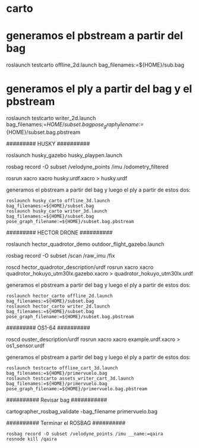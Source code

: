 # carto

# generamos el pbstream a partir del bag
roslaunch testcarto offline_2d.launch bag_filenames:=${HOME}/sub.bag

# generamos el ply a partir del bag y el pbstream
roslaunch testcarto writer_2d.launch bag_filenames:=${HOME}/subset.bag pose_graph_filename:=${HOME}/subset.bag.pbstream

######### HUSKY ##########

roslaunch husky_gazebo husky_playpen.launch

rosbag record -O subset /velodyne_points /imu /odometry_filtered

rosrun xacro xacro husky.urdf.xacro > husky.urdf

generamos el pbstream a partir del bag y luego el ply a partir de estos dos:
```
roslaunch husky_carto offline_3d.launch bag_filenames:=${HOME}/subset.bag
roslaunch husky_carto writer_3d.launch bag_filenames:=${HOME}/subset.bag pose_graph_filename:=${HOME}/subset.bag.pbstream
```
######### HECTOR DRONE ##########

roslaunch hector_quadrotor_demo outdoor_flight_gazebo.launch

rosbag record -O subset /scan /raw_imu /fix

roscd hector_quadrotor_description/urdf
rosrun xacro xacro quadrotor_hokuyo_utm30lx.gazebo.xacro > quadrotor_hokuyo_utm30lx.urdf

generamos el pbstream a partir del bag y luego el ply a partir de estos dos:
```
roslaunch hector_carto offline_2d.launch bag_filenames:=${HOME}/subset.bag
roslaunch hector_carto writer_2d.launch bag_filenames:=${HOME}/subset.bag pose_graph_filename:=${HOME}/subset.bag.pbstream
```
######### OS1-64 ##########

roscd ouster_description/urdf
rosrun xacro xacro example.urdf.xacro > os1_sensor.urdf

generamos el pbstream a partir del bag y luego el ply a partir de estos dos:
```
roslaunch testcarto offline_cart_3d.launch bag_filenames:=${HOME}/primervuelo.bag
roslaunch testcarto assets_writer_cart_3d.launch bag_filenames:=${HOME}/primervuelo.bag pose_graph_filename:=${HOME}/primervuelo.bag.pbstream
```
########## Revisar bag ###########

cartographer_rosbag_validate -bag_filename primervuelo.bag

########## Terminar el ROSBAG ##########
```
rosbag record -O subset /velodyne_points /imu __name:=qaira
rosnode kill /qaira
```

